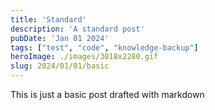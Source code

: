 ```yaml
---
title: 'Standard'
description: 'A standard post'
pubDate: 'Jan 01 2024'
tags: ["test", "code", "knowledge-backup"]
heroImage: ./images/3018x2280.gif
slug: 2024/01/01/basic
---
```

This is just a basic post drafted with markdown